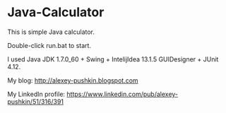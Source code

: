 # Java-Calculator

This is simple Java calculator.

Double-click run.bat to start.

I used Java JDK 1.7.0_60 + Swing + IntelijIdea 13.1.5 GUIDesigner + JUnit 4.12.

My blog: http://alexey-pushkin.blogspot.com

My LinkedIn profile: https://www.linkedin.com/pub/alexey-pushkin/51/316/391